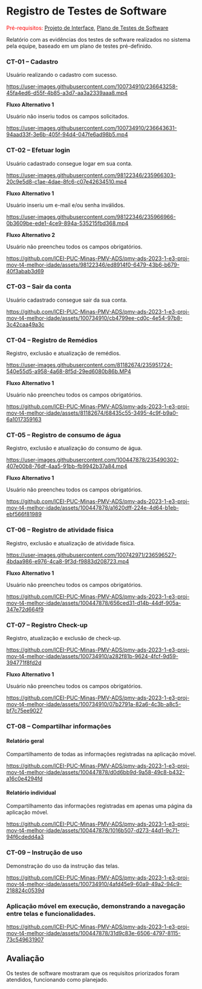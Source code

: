 # Registro de Testes de Software

<span style="color:red">Pré-requisitos: <a href="https://github.com/ICEI-PUC-Minas-PMV-ADS/pmv-ads-2023-1-e3-proj-mov-t4-melhor-idade/blob/main/docs/04-Projeto%20de%20Interface.md"> Projeto de Interface</a></span>, <a href="https://github.com/ICEI-PUC-Minas-PMV-ADS/pmv-ads-2023-1-e3-proj-mov-t4-melhor-idade/blob/main/docs/08-Plano%20de%20Testes%20de%20Software.md"> Plano de Testes de Software</a>

Relatório com as evidências dos testes de software realizados no sistema pela equipe, baseado em um plano de testes pré-definido.

<h3>CT-01 – Cadastro</h3>
<p>Usuário realizando o cadastro com sucesso.</p>



https://user-images.githubusercontent.com/100734910/236643258-45fa4ed6-d55f-4b85-a3d7-aa3a2339aaa8.mp4




**Fluxo Alternativo 1**

<p>Usuário não inseriu todos os campos solicitados.</p>




https://user-images.githubusercontent.com/100734910/236643631-94aad33f-3e6b-405f-94d4-047fe6ad98b5.mp4




<h3>CT-02 – Efetuar login</h3>
<p>Usuário cadastrado consegue logar em sua conta.</p>






https://user-images.githubusercontent.com/98122346/235966303-20c9e5d8-c1ae-4dae-8fc6-c07e42634510.mp4



**Fluxo Alternativo 1**
<p>Usuário inseriu um e-mail e/ou senha inválidos.</p>





https://user-images.githubusercontent.com/98122346/235966966-0b3609be-ede1-4ce9-894a-535215fbd368.mp4


**Fluxo Alternativo 2**
<p>Usuário não preencheu todos os campos obrigatórios.</p>




https://github.com/ICEI-PUC-Minas-PMV-ADS/pmv-ads-2023-1-e3-proj-mov-t4-melhor-idade/assets/98122346/ed8914f0-6479-43b6-b679-40f3abab3d69

<h3>CT-03 – Sair da conta</h3>
<p>Usuário cadastrado consegue sair da sua conta.</p>


https://github.com/ICEI-PUC-Minas-PMV-ADS/pmv-ads-2023-1-e3-proj-mov-t4-melhor-idade/assets/100734910/cb4799ee-cd0c-4e54-97b8-3c42caa49a3c



<h3>CT-04 – Registro de Remédios</h3>
<p>Registro, exclusão e atualização de remédios.</p>






https://user-images.githubusercontent.com/81182674/235951724-540e55d5-a958-4a68-8f5d-29ed6080b86b.MP4

**Fluxo Alternativo 1**

<p>Usuário não preencheu todos os campos obrigatórios.</p>




https://github.com/ICEI-PUC-Minas-PMV-ADS/pmv-ads-2023-1-e3-proj-mov-t4-melhor-idade/assets/81182674/68435c55-3495-4c9f-b9a0-6a1017359163



<h3>CT-05 – Registro de consumo de água</h3>
<p>Registro, exclusão e atualização do consumo de água.</p>

https://user-images.githubusercontent.com/100447878/235490302-407e00b8-76df-4aa5-91bb-fb9942b37a84.mp4


**Fluxo Alternativo 1**

<p>Usuário não preencheu todos os campos obrigatórios.</p>


https://github.com/ICEI-PUC-Minas-PMV-ADS/pmv-ads-2023-1-e3-proj-mov-t4-melhor-idade/assets/100447878/a1620dff-224e-4d64-b1eb-ebf566f81989


<h3>CT-06 – Registro de atividade física</h3>
<p>Registro, exclusão e atualização de atividade física.</p>



https://user-images.githubusercontent.com/100742971/236596527-4bdaa986-e976-4ca8-9f3d-f9883d208723.mp4

**Fluxo Alternativo 1**

<p>Usuário não preencheu todos os campos obrigatórios.</p>



https://github.com/ICEI-PUC-Minas-PMV-ADS/pmv-ads-2023-1-e3-proj-mov-t4-melhor-idade/assets/100447878/656ced31-d14b-44df-905a-347e72d664f9



<h3>CT-07 – Registro Check-up</h3>
<p>Registro, atualização e exclusão de check-up.</p>




https://github.com/ICEI-PUC-Minas-PMV-ADS/pmv-ads-2023-1-e3-proj-mov-t4-melhor-idade/assets/100734910/a282f81b-9624-4fcf-9d59-394771f8fd2d





**Fluxo Alternativo 1**

<p>Usuário não preencheu todos os campos obrigatórios.</p>



https://github.com/ICEI-PUC-Minas-PMV-ADS/pmv-ads-2023-1-e3-proj-mov-t4-melhor-idade/assets/100734910/07b2791a-82a6-4c3b-a8c5-bf7c75ee9027




<h3>CT-08 – Compartilhar informações</h3>

<h4>Relatório geral</h4>
<p>Compartilhamento de todas as informações registradas na aplicação móvel.</p>

https://github.com/ICEI-PUC-Minas-PMV-ADS/pmv-ads-2023-1-e3-proj-mov-t4-melhor-idade/assets/100447878/d0d6bb9d-9a58-49c8-b432-a16c0e4294fd

<h4>Relatório individual</h4>
<p>Compartilhamento das informações registradas em apenas uma página da aplicação móvel.</p>

https://github.com/ICEI-PUC-Minas-PMV-ADS/pmv-ads-2023-1-e3-proj-mov-t4-melhor-idade/assets/100447878/1016b507-d273-44d1-9c71-94f6cdedd4a3



<h3>CT-09 – Instrução de uso</h3>
<p>Demonstração do uso da instrução das telas.</p>



https://github.com/ICEI-PUC-Minas-PMV-ADS/pmv-ads-2023-1-e3-proj-mov-t4-melhor-idade/assets/100734910/4afd45e9-60a9-49a2-94c9-218824c0539d




<h3>Aplicação móvel em execução, demonstrando a navegação entre telas e funcionalidades.</h3>


https://github.com/ICEI-PUC-Minas-PMV-ADS/pmv-ads-2023-1-e3-proj-mov-t4-melhor-idade/assets/100447878/31d9c83e-6506-4797-8115-73c549631907


## Avaliação

Os testes de software mostraram que os requisitos priorizados foram atendidos, funcionando como planejado.
